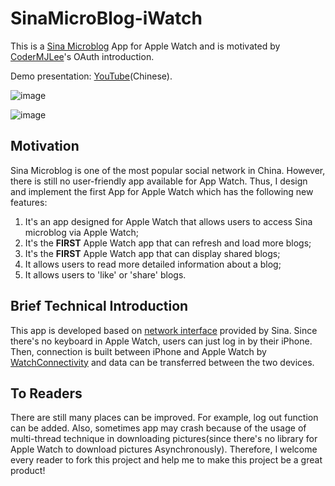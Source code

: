 # SinaMicroBlog-iWatch

This is a [Sina Microblog](https://en.wikipedia.org/wiki/Sina_Weibo) App for Apple Watch and is motivated by [CoderMJLee](https://github.com/CoderMJLee)'s OAuth introduction.

Demo presentation: [YouTube](https://youtu.be/HjWLoYmpzhg)(Chinese).

 ![image](./img/new_feature_0.png)
 
 ![image](./img/new_feature_1.png)

## Motivation
Sina Microblog is one of the most popular social network in China. However, there is still no user-friendly app available for App Watch. Thus, I design and implement the first App for Apple Watch which has the following new features:

1. It's an app designed for Apple Watch that allows users to access Sina microblog via Apple Watch; 
2. It's the **FIRST** Apple Watch app that can refresh and load more blogs;         
3. It's the **FIRST** Apple Watch app that can display shared blogs;
4. It allows users to read more detailed information about a blog;
5. It allows users to 'like' or 'share' blogs. 


## Brief Technical Introduction
This app is developed based on [network interface](http://open.weibo.com) provided by Sina. Since there's no keyboard in Apple Watch, users can just log in by their iPhone. Then, connection is built between iPhone and Apple Watch by [WatchConnectivity](https://developer.apple.com/library/watchos/documentation/WatchConnectivity/Reference/WatchConnectivity_framework/) and data can be transferred between the two devices. 

## To Readers

There are still many places can be improved. For example, log out function can be added. Also, sometimes app may crash because of the usage of multi-thread technique in downloading pictures(since there's no library for Apple Watch to download pictures Asynchronously). Therefore, I welcome every reader to fork this project and help me to make this project be a great product!
